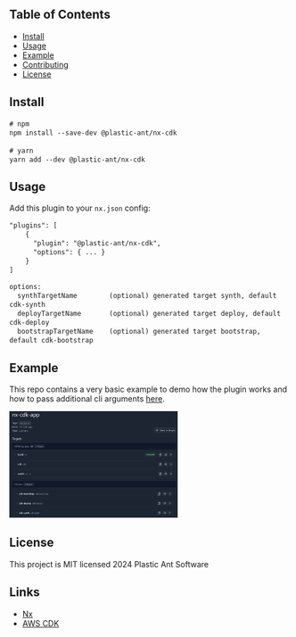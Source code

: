 ## Table of Contents

- [Install](#install)
- [Usage](#usage)
- [Example](#example)
- [Contributing](#contributing)
- [License](#license)

## Install

```shell
# npm
npm install --save-dev @plastic-ant/nx-cdk

# yarn
yarn add --dev @plastic-ant/nx-cdk
```

## Usage

Add this plugin to your `nx.json` config:

```
"plugins": [
    {
      "plugin": "@plastic-ant/nx-cdk",
      "options": { ... }
    }
]
```

```
options:
  synthTargetName        (optional) generated target synth, default cdk-synth
  deployTargetName       (optional) generated target deploy, default cdk-deploy
  bootstrapTargetName    (optional) generated target bootstrap, default cdk-bootstrap
```

## Example

This repo contains a very basic example to demo how the plugin works and how to pass additional cli arguments [here](https://github.com/plastic-ant/nx-cdk/tree/main/nx-cdk-app).

<img src="../docs/images/project-dets.png" width="60%" height="auto"/>

## License

This project is MIT licensed 2024 Plastic Ant Software

## Links

- [Nx](https://github.com/nrwl/nx)
- [AWS CDK](https://docs.aws.amazon.com/cdk/v2/guide/home.html)
